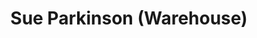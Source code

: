 ---
title: "Sue Parkinson (Warehouse)"
url: /cirencester/sue-parkinson-warehouse/
shop: Großhandel
---